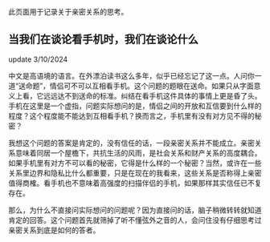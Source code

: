此页面用于记录关于亲密关系的思考。

## 当我们在谈论看手机时，我们在谈论什么

update 3/10/2024

中文是高语境的语言。在外漂泊读书这么多年，似乎已经忘记了这一点。人问你一道“送命题”，情侣可不可以互相看手机。这个问题的题眼在送命。如果只从字面意义上看，它远远达不到送命的标准。纠结在看手机这件具体的事情上更是昏了头。手机在这里是一个虚指，问题实际想问的是，情侣之间的开放和互信要到什么样的程度？这个程度能不能达到互相看手机？换而言之，手机里有没有对方见不得的秘密？

我想这个问题的答案是肯定的，没有信任的话，一段亲密关系并不能成立。亲密关系意味着同居一个屋檐下，共抗生活的风雨，是社会关系和财产关系的高度耦合。如果手机里有对方不可以看的秘密，它得是什么样的一个秘密？当然，或许在一些关系里边界和隐私比什么都重要，只是在现在的我看来，这些关系是否称得上亲密值得商榷。看手机也不意味着高强度的扫描伴侣的手机，如果那样其实信任已不复存在。

那么，为什么不直接问实际想问的问题呢？因为直接问的话，脑子稍微转转就知道肯定的回答。这个问题首先就筛掉了听不懂弦外之音的人，会问住没有仔细思考过亲密关系到底是如何的答者。